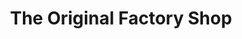 ---
title: "The Original Factory Shop"
url: /attleborough/the-original-factory-shop/
shop: Kramladen
---